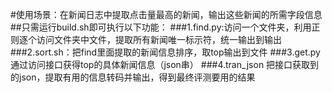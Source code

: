 #使用场景：在新闻日志中提取点击量最高的新闻，输出这些新闻的所需字段信息
##只需运行build.sh即可执行以下功能：
###1.find.py:访问一个文件夹，利用正则逐个访问文件夹中文件，提取所有新闻唯一标示符，统一输出到输出
###2.sort.sh：把find里面提取的新闻信息排序，取top输出到文件
###3.get.py 通过访问接口获得top的具体新闻信息（json串）
###4.tran_json 把接口获取到的json，提取有用的信息转码并输出，得到最终评测要用的结果
